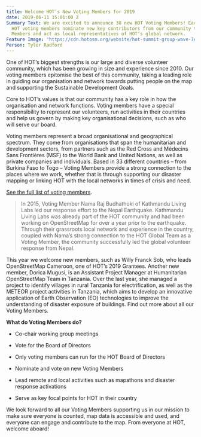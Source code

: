 ```yaml
---
title: Welcome HOT’s New Voting Members for 2019
date: 2019-06-11 15:01:00 Z
Summary Text: We are excited to announce 38 new HOT Voting Members! Each year, existing
  HOT voting members nominate new key contributors from our community to become Voting
  Members and act as local representatives of HOT’s global network.
Feature Image: "https://cdn.hotosm.org/website/hot-summit-group-wave-7e914b.JPG"
Person: Tyler Radford
---
```


One of HOT’s biggest strengths is our large and diverse volunteer community, which has been growing in size and experience since 2010. Our voting members epitomise the best of this community, taking a leading role in guiding our organisation and network towards putting people on the map and supporting the Sustainable Development Goals.

Core to HOT’s values is that our community has a key role in how the organisation and network functions. Voting members have a special responsibility to represent our volunteers, run activities in their countries and help us govern by making key organisational decisions, such as who will serve our board.

Voting members represent a broad organisational and geographical spectrum. They come from organisations that span the humanitarian and development sectors, from partners such as the Red Cross and Médecins Sans Frontières (MSF) to the World Bank and United Nations, as well as private companies and individuals. Based in 33 different countries – from Burkina Faso to Togo – Voting Members provide a strong connection to the places where we work, whether that is through supporting our disaster mapping or linking HOT with the local networks in times of crisis and need.

[See the full list of voting members](https://www.hotosm.org/voting-members).

> In 2015, Voting Member Nama Raj Budhathoki of Kathmandu Living Labs led our response effort to the Nepal Earthquake. Kathmandu Living Labs was already part of the HOT community and had been working on OpenStreetMap for over a year  prior to the earthquake. Through their grassroots local network and experience in the country, coupled with Nama’s strong connection to the HOT Global Team as a Voting Member, the community successfully led the global volunteer response from Nepal.

This year we welcome new members, such as Willy Franck Sob, who leads OpenStreetMap Cameroon, one of HOT’s 2019 Grantees. Another new member, Dorica Mugusi, is an Assistant Project Manager at Humanitarian OpenStreetMap Team in Tanzania. Over the last year, she managed a project to identify villages in rural Tanzania for electrification, as well as the METEOR project activities in Tanzania, which aims to develop an innovative application of Earth Observation (EO) technologies to improve the understanding of disaster exposure of buildings. Find out more about all our Voting Members.

**What do Voting Members do?**

* Co-chair working group meetings

* Vote for the Board of Directors

* Only voting members can run for the HOT Board of Directors

* Nominate and vote on new Voting Members

* Lead remote and local activities such as mapathons and disaster response activations

* Serve as key focal points for HOT in their country

We look forward to all our Voting Members supporting us in our mission to make sure everyone is counted, map data is accessible and used, and everyone can engage and contribute to the map. From everyone at HOT, welcome aboard!